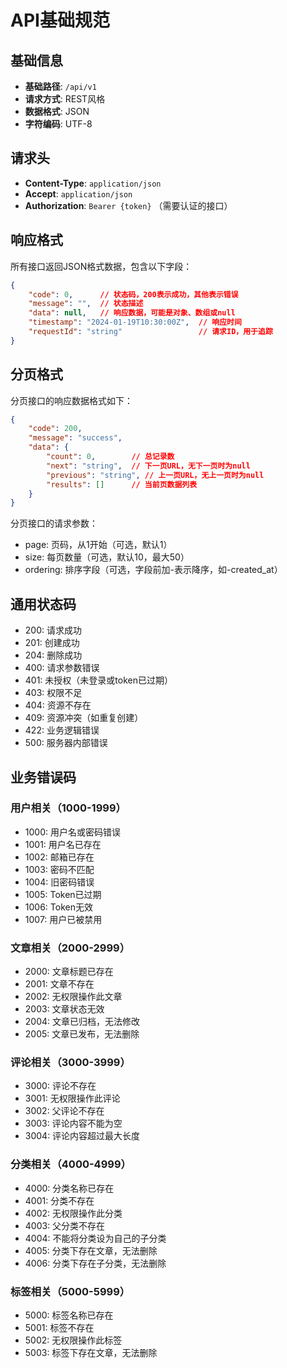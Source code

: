 # API基础规范

## 基础信息
- **基础路径**: `/api/v1`
- **请求方式**: REST风格
- **数据格式**: JSON
- **字符编码**: UTF-8

## 请求头
- **Content-Type**: `application/json`
- **Accept**: `application/json`
- **Authorization**: `Bearer {token}` （需要认证的接口）

## 响应格式
所有接口返回JSON格式数据，包含以下字段：
```json
{
    "code": 0,      // 状态码，200表示成功，其他表示错误
    "message": "",  // 状态描述
    "data": null,   // 响应数据，可能是对象、数组或null
    "timestamp": "2024-01-19T10:30:00Z",  // 响应时间
    "requestId": "string"                 // 请求ID，用于追踪
}
```

## 分页格式
分页接口的响应数据格式如下：
```json
{
    "code": 200,
    "message": "success",
    "data": {
        "count": 0,        // 总记录数
        "next": "string",  // 下一页URL，无下一页时为null
        "previous": "string", // 上一页URL，无上一页时为null
        "results": []      // 当前页数据列表
    }
}
```

分页接口的请求参数：
- page: 页码，从1开始（可选，默认1）
- size: 每页数量（可选，默认10，最大50）
- ordering: 排序字段（可选，字段前加-表示降序，如-created_at）

## 通用状态码
- 200: 请求成功
- 201: 创建成功
- 204: 删除成功
- 400: 请求参数错误
- 401: 未授权（未登录或token已过期）
- 403: 权限不足
- 404: 资源不存在
- 409: 资源冲突（如重复创建）
- 422: 业务逻辑错误
- 500: 服务器内部错误

## 业务错误码
### 用户相关（1000-1999）
- 1000: 用户名或密码错误
- 1001: 用户名已存在
- 1002: 邮箱已存在
- 1003: 密码不匹配
- 1004: 旧密码错误
- 1005: Token已过期
- 1006: Token无效
- 1007: 用户已被禁用

### 文章相关（2000-2999）
- 2000: 文章标题已存在
- 2001: 文章不存在
- 2002: 无权限操作此文章
- 2003: 文章状态无效
- 2004: 文章已归档，无法修改
- 2005: 文章已发布，无法删除

### 评论相关（3000-3999）
- 3000: 评论不存在
- 3001: 无权限操作此评论
- 3002: 父评论不存在
- 3003: 评论内容不能为空
- 3004: 评论内容超过最大长度

### 分类相关（4000-4999）
- 4000: 分类名称已存在
- 4001: 分类不存在
- 4002: 无权限操作此分类
- 4003: 父分类不存在
- 4004: 不能将分类设为自己的子分类
- 4005: 分类下存在文章，无法删除
- 4006: 分类下存在子分类，无法删除

### 标签相关（5000-5999）
- 5000: 标签名称已存在
- 5001: 标签不存在
- 5002: 无权限操作此标签
- 5003: 标签下存在文章，无法删除 